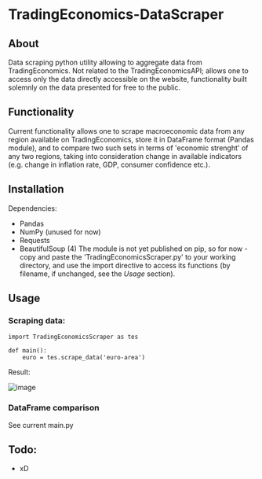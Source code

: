 # TradingEconomics-DataScraper
## About 
Data scraping python utility allowing to aggregate data from TradingEconomics. Not related to the TradingEconomicsAPI; allows one to access only the data
directly accessible on the website, functionality built solemnly on the data presented for free to the public. 

## Functionality 
Current functionality allows one to scrape macroeconomic data from any region available on TradingEconomics, store it in DataFrame format (Pandas module), 
and to compare two such sets in terms of 'economic strenght' of any two regions, taking into consideration change in available indicators (e.g. change
in inflation rate, GDP, consumer confidence etc.). 

## Installation
Dependencies:
* Pandas 
* NumPy (unused for now)
* Requests
* BeautifulSoup (4)
The module is not yet published on pip, so for now - copy and paste the 'TradingEconomicsScraper.py' to your working directory, 
and use the import directive to access its functions (by filename, if unchanged, see the *Usage* section).

## Usage 

### Scraping data: 

```Python3
import TradingEconomicsScraper as tes

def main():
    euro = tes.scrape_data('euro-area')
``` 
Result:

![image](https://user-images.githubusercontent.com/48156138/138557573-7487a4f4-46ef-4f55-b1df-7bebe5bee69e.png)

### DataFrame comparison
See current main.py
## Todo:
- xD
